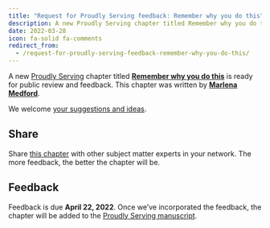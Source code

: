 ```yaml
---
title: "Request for Proudly Serving feedback: Remember why you do this"
description: A new Proudly Serving chapter titled Remember why you do this is ready for public review and feedback.
date: 2022-03-28
icon: fa-solid fa-comments
redirect_from:
  - /request-for-proudly-serving-feedback-remember-why-you-do-this/
---
```


A new [Proudly Serving](/) chapter titled **[Remember why you do this](/contents/remember-why-you-do-this)** is ready for public review and feedback. This chapter was written by **[Marlena Medford](/people/marlena-medford)**.

We welcome [your suggestions and ideas](/contents/remember-why-you-do-this).

## Share

Share [this chapter](/contents/remember-why-you-do-this) with other subject matter experts in your network. The more feedback, the better the chapter will be.

## Feedback

Feedback is due **April 22, 2022**. Once we’ve incorporated the feedback, the chapter will be added to the [Proudly Serving manuscript](/manuscript/).
